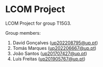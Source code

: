 # LCOM Project

LCOM Project for group T15G3.

Group members:

1. David Gonçalves (up202208795@up.pt)
2. Tomás Marques (up202206667@up.pt)
3. João Santos (up201707427@up.pt)
4. Luís Freitas (up201905767@up.pt)
